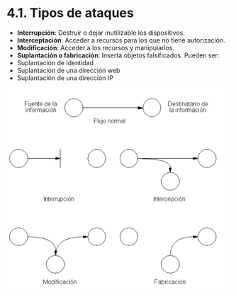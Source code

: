 

# 4.1. Tipos de ataques

- **Interrupción**: Destruir o dejar inutilizable los dispositivos.
- **Interceptación**: Acceder a recursos para los que no tiene autorización.
- **Modificación**: Acceder a los recursos y manipularlos.
- **Suplantación o fabricación**: Inserta objetos falsificados. Pueden ser:
 - Suplantación de identidad
 - Suplantación de una dirección web
 - Suplantación de una dirección IP

![imagen](img/2019-11-24-09-33-02.png)
